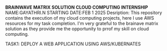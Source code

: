 **BRAINWAVE MATRIX SOLUTION**
**CLOUD COMPUTING INTERNSHIP**
NAME:GAYATHRI.N
STARTING DATE:FEB 1 2025
Desription:
         This repository contains the execution of my cloud computing projects, here I use AWS resources for my task completion. I'm very grateful to the brainave matrix solution as they provide me the opportunity to prrof my skill on cloud computing.

TASK1: DEPLOY A WEB APPLICATION USING AWS/KUBERNATES

